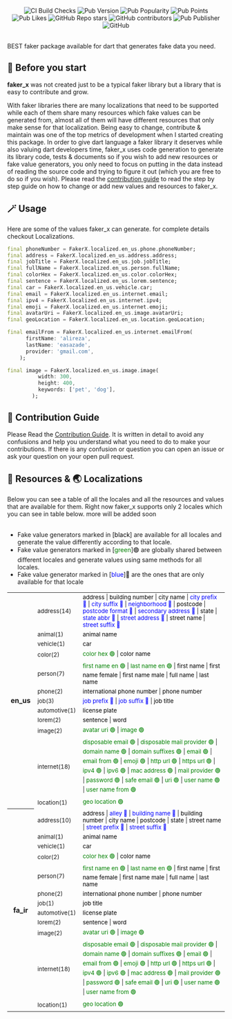 <p align="center"> <img alt="CI Build Checks" src="https://img.shields.io/github/actions/workflow/status/easazade/faker_x/test.yaml?branch=master&style=flat-square"> <img alt="Pub Version" src="https://img.shields.io/pub/v/faker_x?style=flat-square"> <img alt="Pub Popularity" src="https://img.shields.io/pub/popularity/faker_x?style=flat-square"> <img alt="Pub Points" src="https://img.shields.io/pub/points/faker_x?style=flat-square"> <img alt="Pub Likes" src="https://img.shields.io/pub/likes/faker_x?style=flat-square"> <img alt="GitHub Repo stars" src="https://img.shields.io/github/stars/easazade/faker_x?style=flat-square"> <img alt="GitHub contributors" src="https://img.shields.io/github/contributors/easazade/faker_x?style=flat-square"> <img alt="Pub Publisher" src="https://img.shields.io/pub/publisher/faker_x?style=flat-square"> <img alt="GitHub" src="https://img.shields.io/github/license/easazade/faker_x?style=flat-square"> </p>

<br>
BEST faker package available for dart that generates fake data you need.
<br>

## 🚀 Before you start
**faker_x** was not created just to be a typical faker library but a library that is easy to contribute and grow.


With faker libraries there are many localizations that need to be supported while each of them share many resources which fake values can be generated from, almost all of them will have different resources that only make sense for that localization. Being easy to change, contribute & maintain was one of the top metrics of development when I started creating this package. In order to give dart language a faker library it deserves while also valuing dart developers time, faker_x uses code generation to generate its library code, tests & documents so if you wish to add new resources or fake value generators, you only need to focus on putting in the data instead of reading the source code and trying to figure it out (which you are free to do so if you wish). Please read the [contribution guide](CONTRIBUTING.md) to read the step by step guide on how to change or add new values and resources to faker_x.


## 🪄 Usage

Here are some of the values faker_x can generate. for complete details checkout Localizations.

```dart
final phoneNumber = FakerX.localized.en_us.phone.phoneNumber;
final address = FakerX.localized.en_us.address.address;
final jobTitle = FakerX.localized.en_us.job.jobTitle;
final fullName = FakerX.localized.en_us.person.fullName;
final colorHex = FakerX.localized.en_us.color.colorHex;
final sentence = FakerX.localized.en_us.lorem.sentence;
final car = FakerX.localized.en_us.vehicle.car;
final email = FakerX.localized.en_us.internet.email;
final ipv4 = FakerX.localized.en_us.internet.ipv4;
final emoji = FakerX.localized.en_us.internet.emoji;
final avatarUri = FakerX.localized.en_us.image.avatarUri;
final geoLocation = FakerX.localized.en_us.location.geoLocation;

final emailFrom = FakerX.localized.en_us.internet.emailFrom(
      firstName: 'alireza',
      lastName: 'easazade',
      provider: 'gmail.com',
    );

final image = FakerX.localized.en_us.image.image(
          width: 300,
          height: 400,
          keywords: ['pet', 'dog'],
        );    
```


## 📜 Contribution Guide
Please Read the [Contribution Guide](CONTRIBUTING.md). It is written in detail to avoid any confusions and help you understand what you need to do to make your contributions. If there is any confusion or question you can open an issue or ask your question on your open pull request.


## 💎 Resources & 🌏 Localizations

Below you can see a table of all the locales and all the resources and values that are available for them. Right now faker_x supports only 2 locales which you can see in table below. more will be added soon<br><br>
- Fake value generators marked in [<span style="color:black">black</span>] are available for all locales and generate the value differently according to that locale.<br>
 - Fake value generators marked in [<span style="color:green">green</span>]🟢 are globally shared between different locales and generate values using same methods for all locales.<br>
- Fake value generator marked in [<span style="color:blue">blue</span>]🔵 are the ones that are only available for that locale<br>
<table>
<tr>
<th rowspan="12" scope="row">en_us</th>
<td><small>address(14) </small></td>
<td><small><span style='color:black'>address</span> | <span style='color:black'>building number</span> | <span style='color:black'>city name</span> | <span style='color:blue'>city prefix 🔵</span> | <span style='color:blue'>city suffix 🔵</span> | <span style='color:blue'>neighborhood 🔵</span> | <span style='color:black'>postcode</span> | <span style='color:blue'>postcode format 🔵</span> | <span style='color:blue'>secondary address 🔵</span> | <span style='color:black'>state</span> | <span style='color:blue'>state abbr 🔵</span> | <span style='color:blue'>street address 🔵</span> | <span style='color:black'>street name</span> | <span style='color:blue'>street suffix 🔵</span></small></td>
</tr>
<tr>
<td><small>animal(1) </small></td>
<td><small><span style='color:black'>animal name</span></small></td>
</tr>
<tr>
<td><small>vehicle(1) </small></td>
<td><small><span style='color:black'>car</span></small></td>
</tr>
<tr>
<td><small>color(2) </small></td>
<td><small><span style='color:green'>color hex 🟢</span> | <span style='color:black'>color name</span></small></td>
</tr>
<tr>
<td><small>person(7) </small></td>
<td><small><span style='color:green'>first name en 🟢</span> | <span style='color:green'>last name en 🟢</span> | <span style='color:black'>first name</span> | <span style='color:black'>first name female</span> | <span style='color:black'>first name male</span> | <span style='color:black'>full name</span> | <span style='color:black'>last name</span></small></td>
</tr>
<tr>
<td><small>phone(2) </small></td>
<td><small><span style='color:black'>international phone number</span> | <span style='color:black'>phone number</span></small></td>
</tr>
<tr>
<td><small>job(3) </small></td>
<td><small><span style='color:blue'>job prefix 🔵</span> | <span style='color:blue'>job suffix 🔵</span> | <span style='color:black'>job title</span></small></td>
</tr>
<tr>
<td><small>automotive(1) </small></td>
<td><small><span style='color:black'>license plate</span></small></td>
</tr>
<tr>
<td><small>lorem(2) </small></td>
<td><small><span style='color:black'>sentence</span> | <span style='color:black'>word</span></small></td>
</tr>
<tr>
<td><small>image(2) </small></td>
<td><small><span style='color:green'>avatar uri 🟢</span> | <span style='color:green'>image 🟢</span></small></td>
</tr>
<tr>
<td><small>internet(18) </small></td>
<td><small><span style='color:green'>disposable email 🟢</span> | <span style='color:green'>disposable mail provider 🟢</span> | <span style='color:green'>domain name 🟢</span> | <span style='color:green'>domain suffixes 🟢</span> | <span style='color:green'>email 🟢</span> | <span style='color:green'>email from 🟢</span> | <span style='color:green'>emoji 🟢</span> | <span style='color:green'>http url 🟢</span> | <span style='color:green'>https url 🟢</span> | <span style='color:green'>ipv4 🟢</span> | <span style='color:green'>ipv6 🟢</span> | <span style='color:green'>mac address 🟢</span> | <span style='color:green'>mail provider 🟢</span> | <span style='color:green'>password 🟢</span> | <span style='color:green'>safe email 🟢</span> | <span style='color:green'>uri 🟢</span> | <span style='color:green'>user name 🟢</span> | <span style='color:green'>user name from 🟢</span></small></td>
</tr>
<tr>
<td><small>location(1) </small></td>
<td><small><span style='color:green'>geo location 🟢</span></small></td>
</tr>
<tr>
<th rowspan="12" scope="row">fa_ir</th>
<td><small>address(10) </small></td>
<td><small><span style='color:black'>address</span> | <span style='color:blue'>alley 🔵</span> | <span style='color:blue'>building name 🔵</span> | <span style='color:black'>building number</span> | <span style='color:black'>city name</span> | <span style='color:black'>postcode</span> | <span style='color:black'>state</span> | <span style='color:black'>street name</span> | <span style='color:blue'>street prefix 🔵</span> | <span style='color:blue'>street suffix 🔵</span></small></td>
</tr>
<tr>
<td><small>animal(1) </small></td>
<td><small><span style='color:black'>animal name</span></small></td>
</tr>
<tr>
<td><small>vehicle(1) </small></td>
<td><small><span style='color:black'>car</span></small></td>
</tr>
<tr>
<td><small>color(2) </small></td>
<td><small><span style='color:green'>color hex 🟢</span> | <span style='color:black'>color name</span></small></td>
</tr>
<tr>
<td><small>person(7) </small></td>
<td><small><span style='color:green'>first name en 🟢</span> | <span style='color:green'>last name en 🟢</span> | <span style='color:black'>first name</span> | <span style='color:black'>first name female</span> | <span style='color:black'>first name male</span> | <span style='color:black'>full name</span> | <span style='color:black'>last name</span></small></td>
</tr>
<tr>
<td><small>phone(2) </small></td>
<td><small><span style='color:black'>international phone number</span> | <span style='color:black'>phone number</span></small></td>
</tr>
<tr>
<td><small>job(1) </small></td>
<td><small><span style='color:black'>job title</span></small></td>
</tr>
<tr>
<td><small>automotive(1) </small></td>
<td><small><span style='color:black'>license plate</span></small></td>
</tr>
<tr>
<td><small>lorem(2) </small></td>
<td><small><span style='color:black'>sentence</span> | <span style='color:black'>word</span></small></td>
</tr>
<tr>
<td><small>image(2) </small></td>
<td><small><span style='color:green'>avatar uri 🟢</span> | <span style='color:green'>image 🟢</span></small></td>
</tr>
<tr>
<td><small>internet(18) </small></td>
<td><small><span style='color:green'>disposable email 🟢</span> | <span style='color:green'>disposable mail provider 🟢</span> | <span style='color:green'>domain name 🟢</span> | <span style='color:green'>domain suffixes 🟢</span> | <span style='color:green'>email 🟢</span> | <span style='color:green'>email from 🟢</span> | <span style='color:green'>emoji 🟢</span> | <span style='color:green'>http url 🟢</span> | <span style='color:green'>https url 🟢</span> | <span style='color:green'>ipv4 🟢</span> | <span style='color:green'>ipv6 🟢</span> | <span style='color:green'>mac address 🟢</span> | <span style='color:green'>mail provider 🟢</span> | <span style='color:green'>password 🟢</span> | <span style='color:green'>safe email 🟢</span> | <span style='color:green'>uri 🟢</span> | <span style='color:green'>user name 🟢</span> | <span style='color:green'>user name from 🟢</span></small></td>
</tr>
<tr>
<td><small>location(1) </small></td>
<td><small><span style='color:green'>geo location 🟢</span></small></td>
</tr>
</table>


